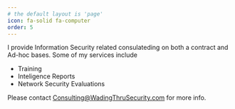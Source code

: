 ```yaml
---
# the default layout is 'page'
icon: fa-solid fa-computer
order: 5
---
```


I provide Information Security related consulateding on both a contract and Ad-hoc bases. Some of my services include

* Training
* Inteligence Reports
* Network Security Evaluations

Please contact Consulting@WadingThruSecurity.com for more info. 
